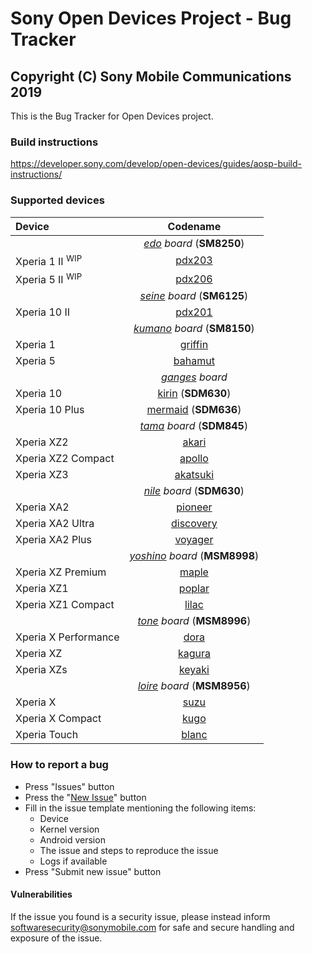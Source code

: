 Sony Open Devices Project - Bug Tracker
=
Copyright (C) Sony Mobile Communications 2019
-

This is the Bug Tracker for Open Devices project.

### Build instructions

https://developer.sony.com/develop/open-devices/guides/aosp-build-instructions/

### Supported devices

| Device | Codename |
|:-|:-:|
|| _[edo](https://github.com/sonyxperiadev/device-sony-edo) board_ (**SM8250**) |
| Xperia 1 II <sup>WIP</sup> | [pdx203](https://github.com/sonyxperiadev/device-sony-pdx203) |
| Xperia 5 II <sup>WIP</sup> | [pdx206](https://github.com/sonyxperiadev/device-sony-pdx206) |
|| _[seine](https://github.com/sonyxperiadev/device-sony-seine) board_ (**SM6125**) |
| Xperia 10 II | [pdx201](https://github.com/sonyxperiadev/device-sony-pdx201) |
|| _[kumano](https://github.com/sonyxperiadev/device-sony-kumano) board_ (**SM8150**) |
| Xperia 1 | [griffin](https://github.com/sonyxperiadev/device-sony-griffin) |
| Xperia 5 | [bahamut](https://github.com/sonyxperiadev/device-sony-bahamut) |
|| _[ganges](https://github.com/sonyxperiadev/device-sony-ganges) board_ |
|Xperia 10| [kirin](https://github.com/sonyxperiadev/device-sony-kirin) (**SDM630**) |
|Xperia 10 Plus| [mermaid](https://github.com/sonyxperiadev/device-sony-mermaid) (**SDM636**) |
|| _[tama](https://github.com/sonyxperiadev/device-sony-tama) board_ (**SDM845**) |
| Xperia XZ2 | [akari](https://github.com/sonyxperiadev/akari) |
| Xperia XZ2 Compact | [apollo](https://github.com/sonyxperiadev/apollo) |
| Xperia XZ3 | [akatsuki](https://github.com/sonyxperiadev/akatsuki) |
|| _[nile](https://github.com/sonyxperiadev/device-sony-nile) board_ (**SDM630**) |
| Xperia XA2 | [pioneer](https://github.com/sonyxperiadev/device-sony-pioneer) |
| Xperia XA2 Ultra | [discovery](https://github.com/sonyxperiadev/device-sony-discovery) |
| Xperia XA2 Plus | [voyager](https://github.com/sonyxperiadev/device-sony-voyager) |
|| _[yoshino](https://github.com/sonyxperiadev/device-sony-yoshino) board_ (**MSM8998**) |
| Xperia XZ Premium | [maple](https://github.com/sonyxperiadev/device-sony-maple) |
| Xperia XZ1 | [poplar](https://github.com/sonyxperiadev/device-sony-poplar) |
| Xperia XZ1 Compact | [lilac](https://github.com/sonyxperiadev/device-sony-lilac) |
|| _[tone](https://github.com/sonyxperiadev/device-sony-tone) board_ (**MSM8996**) |
| Xperia X Performance | [dora](https://github.com/sonyxperiadev/device-sony-dora) |
| Xperia XZ | [kagura](https://github.com/sonyxperiadev/device-sony-kagura) |
| Xperia XZs | [keyaki](https://github.com/sonyxperiadev/device-sony-keyaki) |
|| _[loire](https://github.com/sonyxperiadev/device-sony-loire) board_ (**MSM8956**) |
| Xperia X | [suzu](https://github.com/sonyxperiadev/device-sony-suzu) |
| Xperia X Compact | [kugo](https://github.com/sonyxperiadev/device-sony-kugo) |
| Xperia Touch | [blanc](https://github.com/sonyxperiadev/device-sony-blanc) |

### How to report a bug

- Press "Issues" button
- Press the "[New Issue](https://github.com/sonyxperiadev/bug_tracker/issues/new/choose)" button
- Fill in the issue template mentioning the following items:
  - Device
  - Kernel version
  - Android version
  - The issue and steps to reproduce the issue
  - Logs if available
- Press "Submit new issue" button

#### Vulnerabilities

If the issue you found is a security issue, please instead inform
softwaresecurity@sonymobile.com for safe and secure handling and exposure
of the issue.
